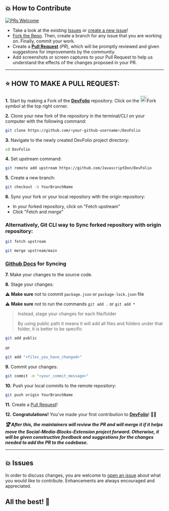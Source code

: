 ## 💥 How to Contribute

[![PRs Welcome](https://img.shields.io/badge/PRs-welcome-brightgreen.svg?style=flat-square)](https://github.com/JavascriptDon/DevFolio/pulls)

- Take a look at the existing [Issues](https://github.com/JavascriptDon/DevFolio/issues) or [create a new issue](https://github.com/JavascriptDon/DevFolio/issues/new/choose)!
- [Fork the Repo](https://github.com/JavascriptDon/DevFolio/fork). Then, create a branch for any issue that you are working on. Finally, commit your work.
- Create a **[Pull Request](https://github.com/JavascriptDon/DevFolio/compare)** (_PR_), which will be promptly reviewed and given suggestions for improvements by the community.
- Add screenshots or screen captures to your Pull Request to help us understand the effects of the changes proposed in your PR.

---

## ⭐ HOW TO MAKE A PULL REQUEST:

**1.** Start by making a Fork of the [**DevFolio**](https://github.com/JavascriptDon/DevFolio) repository. Click on the <a href="https://github.com/JavascriptDon/DevFolio/fork"><img src="https://i.imgur.com/G4z1kEe.png" height="21" width="21"></a>Fork symbol at the top right corner.

**2.** Clone your new fork of the repository in the terminal/CLI on your computer with the following command:

```bash
git clone https://github.com/<your-github-username>/DevFolio
```

**3.** Navigate to the newly created DevFolio project directory:

```bash
cd DevFolio
```

**4.** Set upstream command:

```bash
git remote add upstream https://github.com/JavascriptDon/DevFolio
```

**5.** Create a new branch:

```bash
git checkout -b YourBranchName
```

**6.** Sync your fork or your local repository with the origin repository:

- In your forked repository, click on "Fetch upstream"
- Click "Fetch and merge"

### Alternatively, Git CLI way to Sync forked repository with origin repository:

```bash
git fetch upstream
```

```bash
git merge upstream/main
```

### [Github Docs](https://docs.github.com/en/github/collaborating-with-pull-requests/addressing-merge-conflicts/resolving-a-merge-conflict-on-github) for Syncing

**7.** Make your changes to the source code.

**8.** Stage your changes:

⚠️ **Make sure** not to commit `package.json` or `package-lock.json` file

⚠️ **Make sure** not to run the commands `git add .` or `git add *`

> Instead, stage your changes for each file/folder
>
> By using public path it means it will add all files and folders under that folder, it is better to be specific

```bash
git add public
```

_or_

```bash
git add "<files_you_have_changed>"
```

**9.** Commit your changes:

```bash
git commit -m "<your_commit_message>"
```

**10.** Push your local commits to the remote repository:

```bash
git push origin YourBranchName
```

**11.** Create a [Pull Request](https://help.github.com/en/github/collaborating-with-issues-and-pull-requests/creating-a-pull-request)!

**12.** **Congratulations!** You've made your first contribution to [**DevFolio**](https://github.com/JavascriptDon/DevFolio/graphs/contributors)! 🙌🏼

**_:trophy: After this, the maintainers will review the PR and will merge it if it helps move the Social-Media-Blocks-Extension project forward. Otherwise, it will be given constructive feedback and suggestions for the changes needed to add the PR to the codebase._**

---

## 💥 Issues

In order to discuss changes, you are welcome to [open an issue](https://github.com/JavascriptDon/DevFolio/issues/new/choose) about what you would like to contribute. Enhancements are always encouraged and appreciated.

## All the best! 🥇
